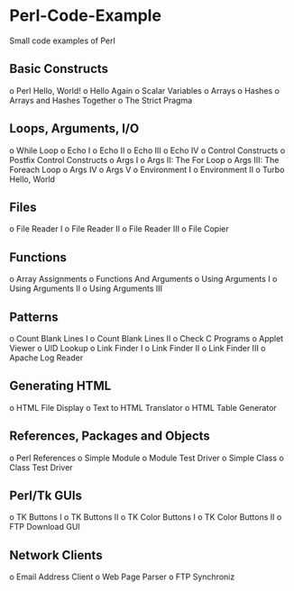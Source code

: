 # Perl-Code-Example
Small code examples of Perl


## Basic Constructs
o	Perl Hello, World!
o	Hello Again
o	Scalar Variables
o	Arrays
o	Hashes
o	Arrays and Hashes Together
o	The Strict Pragma

## Loops, Arguments, I/O
o	While Loop
o	Echo I
o	Echo II
o	Echo III
o	Echo IV
o	Control Constructs
o	Postfix Control Constructs
o	Args I
o	Args II: The For Loop
o	Args III: The Foreach Loop
o	Args IV
o	Args V
o	Environment I
o	Environment II
o	Turbo Hello, World


## Files
o	File Reader I
o	File Reader II
o	File Reader III
o	File Copier


## Functions
o	Array Assignments
o	Functions And Arguments
o	Using Arguments I
o	Using Arguments II
o	Using Arguments III

## Patterns
o	Count Blank Lines I
o	Count Blank Lines II
o	Check C Programs
o	Applet Viewer
o	UID Lookup
o	Link Finder I
o	Link Finder II
o	Link Finder III
o	Apache Log Reader


## Generating HTML
o	HTML File Display
o	Text to HTML Translator
o	HTML Table Generator


## References, Packages and Objects
o	Perl References
o	Simple Module
o	Module Test Driver
o	Simple Class
o	Class Test Driver


## Perl/Tk GUIs
o	TK Buttons I
o	TK Buttons II
o	TK Color Buttons I
o	TK Color Buttons II
o	FTP Download GUI


## Network Clients
o	Email Address Client
o	Web Page Parser
o	FTP Synchroniz
